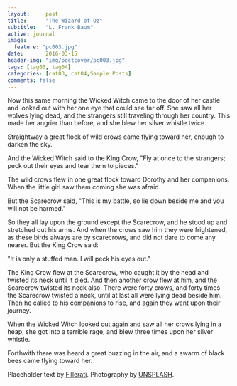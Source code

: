 ```yaml
---
layout:     post
title:      "The Wizard of Oz"
subtitle:   "L. Frank Baum"
active: journal
image:
  feature: "pc003.jpg"
date:       2016-03-15
header-img: "img/postcover/pc003.jpg"
tags: [tag03, tag04]
categories: [cat03, cat04,Sample Posts]
comments: false
---
```


<p>Now this same morning the Wicked Witch came to the door of her castle and looked out with her one eye that could see far off.  She saw all her wolves lying dead, and the strangers still traveling through her country.  This made her angrier than before, and she blew her silver whistle twice.</p>

<p>Straightway a great flock of wild crows came flying toward her, enough to darken the sky.</p>

<p>And the Wicked Witch said to the King Crow, "Fly at once to the strangers; peck out their eyes and tear them to pieces."</p>

<p>The wild crows flew in one great flock toward Dorothy and her companions.  When the little girl saw them coming she was afraid.</p>

<p>But the Scarecrow said, "This is my battle, so lie down beside me and you will not be harmed."</p>

<p>So they all lay upon the ground except the Scarecrow, and he stood up and stretched out his arms.  And when the crows saw him they were frightened, as these birds always are by scarecrows, and did not dare to come any nearer.  But the King Crow said:</p>

<p>"It is only a stuffed man.  I will peck his eyes out."</p>

<p>The King Crow flew at the Scarecrow, who caught it by the head and twisted its neck until it died.  And then another crow flew at him, and the Scarecrow twisted its neck also.  There were forty crows, and forty times the Scarecrow twisted a neck, until at last all were lying dead beside him.  Then he called to his companions to rise, and again they went upon their journey.</p>

<p>When the Wicked Witch looked out again and saw all her crows lying in a heap, she got into a terrible rage, and blew three times upon her silver whistle.</p>

<p>Forthwith there was heard a great buzzing in the air, and a swarm of black bees came flying toward her.</p>

<p>Placeholder text by <a href="http://www.fillerati.com/">Fillerati</a>. Photography by <a href="https://unsplash.com">UNSPLASH</a>.</p>